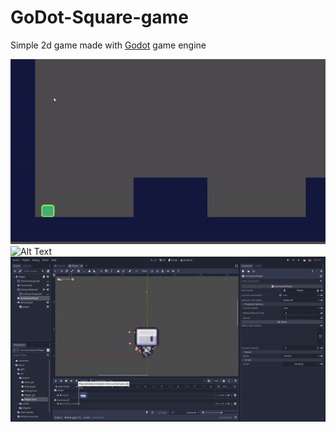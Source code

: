 # GoDot-Square-game
Simple 2d game made with [Godot](https://github.com/godotengine/godot) game engine

![Alt Text](https://github.com/gaurang98671/Godot-Square-game/blob/main/gifs/game.gif)
![Alt Text](https://github.com/gaurang98671/Godot-Square-game/blob/main/gifs/final_animation.gif)
![Alt Text](https://github.com/gaurang98671/Godot-Square-game/blob/main/gifs/run_anim.gif)

